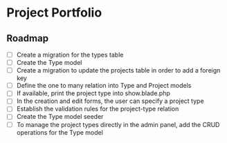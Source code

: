 # Project Portfolio

## Roadmap

- [ ] Create a migration for the types table
- [ ] Create the Type model
- [ ] Create a migration to update the projects table in order to add a foreign key
- [ ] Define the one to many relation into Type and Project models
- [ ] If available, print the project type into show.blade.php
- [ ] In the creation and edit forms, the user can specify a project type
- [ ] Establish the validation rules for the project-type relation
- [ ] Create the Type model seeder
- [ ] To manage the project types directly in the admin panel, add the CRUD operations for the Type model